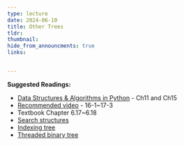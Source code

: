 ```yaml
---
type: lecture
date: 2024-06-10
title: Other Trees
tldr: 
thumbnail: 
hide_from_announcments: true
links: 


---
```

**Suggested Readings:**
- [Data Structures & Algorithms in Python](https://github.com/mjwestcott/Goodrich) - Ch11 and Ch15
- [Recommended video](https://bio.cse.nsysu.edu.tw/ds/new_ds_video.htm) - 16-1~17-3
- Textbook Chapter 6.17~6.18
- [Search structures](https://opendsa-server.cs.vt.edu/OpenDSA/Books/Everything/html/#search-structures)
- [Indexing tree](https://opendsa-server.cs.vt.edu/OpenDSA/Books/CS3/html/#indexing)
- [Threaded binary tree](https://hackmd.io/@Aquamay/HJIcU5Xjd)


